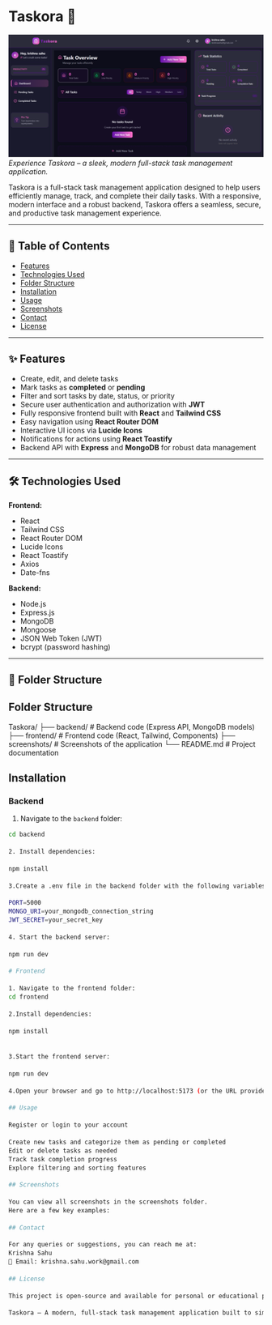 # Taskora 🚀

![Taskora Screenshots](./screenshots/Taskora%20screenshot.png)  
*Experience Taskora – a sleek, modern full-stack task management application.*

Taskora is a full-stack task management application designed to help users efficiently manage, track, and complete their daily tasks. With a responsive, modern interface and a robust backend, Taskora offers a seamless, secure, and productive task management experience.

---

## 🔖 Table of Contents

- [Features](#features)  
- [Technologies Used](#technologies-used)  
- [Folder Structure](#folder-structure)  
- [Installation](#installation)  
- [Usage](#usage)  
- [Screenshots](#screenshots)  
- [Contact](#contact)  
- [License](#license)  

---

## ✨ Features

- Create, edit, and delete tasks  
- Mark tasks as **completed** or **pending**  
- Filter and sort tasks by date, status, or priority  
- Secure user authentication and authorization with **JWT**  
- Fully responsive frontend built with **React** and **Tailwind CSS**  
- Easy navigation using **React Router DOM**  
- Interactive UI icons via **Lucide Icons**  
- Notifications for actions using **React Toastify**  
- Backend API with **Express** and **MongoDB** for robust data management  

---

## 🛠 Technologies Used

**Frontend:**  
- React  
- Tailwind CSS  
- React Router DOM  
- Lucide Icons  
- React Toastify  
- Axios  
- Date-fns  

**Backend:**  
- Node.js  
- Express.js  
- MongoDB  
- Mongoose  
- JSON Web Token (JWT)  
- bcrypt (password hashing)  

---

## 📂 Folder Structure

## Folder Structure

Taskora/
├── backend/ # Backend code (Express API, MongoDB models)
├── frontend/ # Frontend code (React, Tailwind, Components)
├── screenshots/ # Screenshots of the application
└── README.md # Project documentation

## Installation

### Backend

1. Navigate to the `backend` folder:

```bash
cd backend

2. Install dependencies:

npm install

3.Create a .env file in the backend folder with the following variables:

PORT=5000
MONGO_URI=your_mongodb_connection_string
JWT_SECRET=your_secret_key

4. Start the backend server:

npm run dev

# Frontend

1. Navigate to the frontend folder:
cd frontend

2.Install dependencies:

npm install


3.Start the frontend server:

npm run dev

4.Open your browser and go to http://localhost:5173 (or the URL provided in terminal)

## Usage

Register or login to your account

Create new tasks and categorize them as pending or completed
Edit or delete tasks as needed
Track task completion progress
Explore filtering and sorting features

## Screenshots

You can view all screenshots in the screenshots folder.
Here are a few key examples:

## Contact

For any queries or suggestions, you can reach me at:
Krishna Sahu
📧 Email: krishna.sahu.work@gmail.com

## License

This project is open-source and available for personal or educational purposes.

Taskora – A modern, full-stack task management application built to simplify productivity and workflow management.